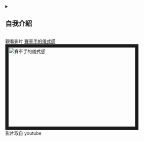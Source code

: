 <details>
<summary>
  
## 自我介紹

</summary>
<!DOCTYPE html>
<html lang="en">
<head>
  <meta charset="UTF-8">
  <meta name="viewport" content="width=device-width, initial-scale=1.0">

</head>
<body>
  <h1>Scan the QR code to visit the page!</h1>
  <!-- QR Code that links to your desired GitHub page -->
  <img src="https://api.qrserver.com/v1/create-qr-code/?data=https://github.com/hong1231/class&size=200x200" alt="QR Code" width="200" height="200">
</body>
</html>

|      履歷        |<img src="https://avatars.githubusercontent.com/u/22648375?v=4" width=100 height=100/>|
| ---------------- |:-----------------------------:|
| 姓名             | 陳宥閎                  |
| 學校             | 高雄科技大學                  |
| 電子郵件         | C110252270@nkust.edu.tw          |
| 選修             | 智慧城市導論                  |

</details>

觀看影片
<a href="https://www.youtube.com/shorts/ybgPWbXHEh8" target="_blank">賽車手的儀式感</a><br>
<a href="https://www.youtube.com/shorts/ybgPWbXHEh8" target="_blank"><img src="http://img.youtube.com/vi/_ybgPWbXHEh8/0.jpg" 
alt="賽車手的儀式感" width="400" height="250" border="10" /></a>
<br>影片取自 youtube

<br><br><br>
